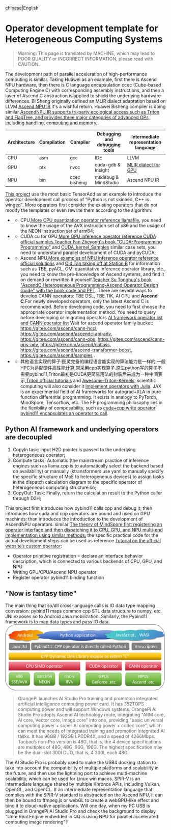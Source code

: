 [chinese](./README.zh.md)|English 

# Operator development template for Heterogeneous Computing Systems

> Warning: This page is translated by MACHINE, which may lead to POOR QUALITY or INCORRECT INFORMATION, please read with CAUTION!


The development path of parallel acceleration of high-performance computing is similar. Taking Huawei as an example, first there is Ascend NPU hardware, then there is C language encapsulation ccec (Cube-based Computing Engine C) with corresponding assembly instructions, and then a layer of Ascend C abstraction is applied to shield the underlying hardware differences. Bi Sheng originally defined an MLIR dialect adaptation based on LLVM [Ascend NPU IR](https://gitee.com/ascend/ascendnpu-ir) it's a wishful return. Huawei Bisheng compiler is doing similar [AscendNPU IR supports tri-party ecological access such as Triton and FlagTree, and provides three major categories of advanced OPs, including handling, computing and memory.](https://www.bilibili.com/video/BV1NCTsz1EwK/).

|Architecture|Compilation|Compiler|Debugging and debugging tools|Intermediate representation language|
|------|---------|--------------|----------------------|----------------------|
|CPU|asm|gcc|IDE|LLVM|
|GPU|ptx|nvcc|cuda-gdb & Insight|[MLIR dialect for GPU](https://mlir.llvm.org/docs/Dialects/GPU/)|
|NPU|bin|ccec bisheng|msdebug & MindStudio|Ascend NPU IR|


 [This project](https://github.com/Tridu33/OperatorsDevTemplate/tree/main) use the most basic TensorAdd as an example to introduce the operator development call process of "Python is not skinned, C++ is winged". More operators first consider the existing operators that do not modify the templates or even rewrite them according to the algorithm:

- - CPU,[More CPU quantization operator reference llamafile](https://github.com/Mozilla-Ocho/llamafile/tree/main/llama.cpp), you need to know the usage of the AVX instruction set of x86 and the usage of the NEON instruction set of arm64;
- - CUDA.cu for GPU,[More GPU inference operator reference CUDA official samples](https://github.com/NVIDIA/cuda-samples/tree/master/Samples),[Teacher Fan Zheyong's book "CUDA-Programming Programming"](https://github.com/brucefan1983/CUDA-Programming) and [CUDA_kernel_Samples](https://github.com/Tongkaio/CUDA_Kernel_Samples) similar case sets, you need to understand parallel development of CUDA and pyCUDA;
- - Ascend NPU,[More examples of NPU inference operator reference official solutions](https://github.com/Ascend/samples/tree/master/cplusplus/level1_single_api/4_op_dev/1_custom_op) and [Old Tan taking off at Station B](https://space.bilibili.com/668461244?spm_id_from=333.337.0.0) for information such as TBE, pyACL, OMl quantitative inference operator library, etc., you need to know the pre-knowledge of Ascend systems, and find it on demand or rewritten it yourself.[Teacher Su Tonghua's book "AscendC Heterogeneous Programming-Ascend Operator Design Guide" with the book code and PPT](https://box.lenovo.com/l/8uf9SX). There are several ways to develop CANN operators: TBE DSL, TBE TIK, AI CPU and **Ascend C**.For newly developed operators, only the latest Ascend C is recommended. Before developing code, you need to first choose the appropriate operator implementation method. You need to query before developing or migrating operators [AI framework operator list and CANN operator list](https://www.hiascend.com/document/detail/zh/canncommercial/80RC1/apiref/operatorlist/operatorlist_0000.html) 
Wait for ascend operator family bucket: https://gitee.com/ascend/cann-hccl,
https://gitee.com/ascend/ascendc-api-adv,
https://gitee.com/ascend/cann-ops,
https://gitee.com/ascend/cann-ops-adv,
https://gitee.com/ascend/catlass,
https://gitee.com/ascend/ascend-transformer-boost,
https://gitee.com/ascend/samples .

- - 其他语言实现的算子:图灵完备的编程语言能实现的算法能力是一样的,一般HPC为适配硬件高性能计算,常采用cpp实现算子.原生python写的算子不需要pybind11,Triton最初是CUDA更简易用法的封装后来成为一种中间表示,[Triton official tutorials](https://github.com/triton-lang/triton/blob/main/python/tutorials/01-vector-add.py) and [Awesome-Triton-Kernels](https://github.com/zinccat/Awesome-Triton-Kernels), scientific computing will also consider it [Implement operators with Julia](https://www.mindspore.cn/tutorials/zh-CN/r2.6.0/custom_program/operation/op_custom_julia.html). JAX is an experimental field of AI frameworks for autograd+XLA in pure function differential programming. It exists in analogy to PyTorch, MindSpore, Tensorflow, etc. The FP programming philosophy lies in the flexibility of composability, such as [cuda+cpp write operator pybind11 encapsulates an operator to call](https://jax.ac.cn/en/latest/Custom_Operation_for_GPUs.html).


## Python AI framework and underlying operators are decoupled

1. CopyIn task: input H2D pointer is passed to the underlying heterogeneous operator;
2. Compute tasks: Automatic (the mainstream practice of inference engines such as llama.cpp is to automatically select the backend based on availability) or manually (ktransformers use yaml to manually specify the specific structure of MoE to heterogeneous devices) to assign tasks in the dispatch calculation diagram to the specific operator of heterogeneous computing structure.so;
3. CopyOut: Task: Finally, return the calculation result to the Python caller through D2H;

This project first introduces how pybind11 calls cpp and debug it; then introduces how cuda and cpp operators are bound and used on GPU machines; then introduces the introduction to the development of AscendNPU operators. similar [The theory of MindSpore first registering an operator interface and then dispatching it to CPU, GPU, and NPU multi-end implementation using similar methods.](https://github.com/openmlsys/openmlsys-zh/blob/main/chapter_programming_interface/c_python_interaction.md) the specific practical code for the actual development steps can be used as reference [Tutorial on the official website’s custom operator](https://www.mindspore.cn/docs/zh-CN/r2.5.0/model_train/custom_program/op_custom.html):

- Operator primitive registration = declare an interface behavior description, which is connected to various backends of CPU, GPU, and NPU
- Writing GPU/CPU/Ascend NPU operator
- Register operator pybind11 binding function


## "Now is fantasy time" 
The main thing that so/dll cross-language calls is IO data type mapping conversion: pybind11 maps common cpp STL data structure to numpy, etc. JNI exposes so to Android Java mobilization. Similarly, the Pybind11 framework is to map data types and pass IO data.
 ![](./img/HeterogeneousComputingOperatorDevelopment.png) 


>OrangePi launches AI Studio Pro training and promotion integrated artificial intelligence computing power card. It has 352TOPS computing power and will support Windows systems. OrangePi AI Studio Pro adopts Ascend AI technology route, integrating "ARM core, Al core, Vector core, Image core" into one, providing "basic universal computing power + super AI computing power + codec core", which can meet the needs of integrated training and promotion integrated AI tasks. It has 96GB / 192GB LPDDR4X, and a speed of 4266Mbps. Taobao’s non-Pro version is 48G, that is, the 4 device specifications are multiples of 48G, 48G  96G, 196G. The highest specification may be the dual-slot 300I DUO, that is, 4 300I, each 48G.

The AI ​​Studio Pro is probably used to make the USB4 docking station to take into account the compatibility of multiple platforms and scalability in the future, and then use the lightning port to achieve multi-machine scalability, which can be used for Linux win macos. SPIR-V is an intermediate language shared by multiple Khronos APIs, including Vulkan, OpenGL, and OpenCL. If an intermediate representation language that complies with the SPIR-V standard is abstracted on the Ascend NPU, it can then be bound to ffmpeg.js or webGL to create a webGPU-like effect and bind it to cloud-native applications. Will one day, when my PC USB is plugged in OrangePi AI Studio Pro and check the background to display "Unre Real Engine embedded in QQ is using NPU for parallel accelerated computing image rendering"?